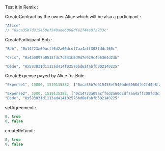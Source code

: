 Test it in Remix :

CreateContract by the owner Alice which will be also a participant :
```javascript
"Alice"
// "0xca35b7d915458ef540ade6068dfe2f44e8fa733c"
```


CreateParticipant Bob :
```javascript
"Bob", "0x14723a09acff6d2a60dcdf7aa4aff308fddc160c"

"Cris", "0x4b0897b0513fdc7c541b6d9d7e929c4e5364d2db"

"Dede", "0x583031d1113ad414f02576bd6afabfb302140225"
```

CreateExpense payed by Alice for Bob:

```javascript
"Expense1", 10000, 1519135382, ["0xca35b7d915458ef540ade6068dfe2f44e8fa733c","0x14723a09acff6d2a60dcdf7aa4aff308fddc160c", "0x4b0897b0513fdc7c541b6d9d7e929c4e5364d2db", "0x583031d1113ad414f02576bd6afabfb302140225"]

"Expense2", 5000, 1519135382, ["0x14723a09acff6d2a60dcdf7aa4aff308fddc160c", "0xca35b7d915458ef540ade6068dfe2f44e8fa733c", "0x4b0897b0513fdc7c541b6d9d7e929c4e5364d2db"]
"Dede", "0x583031d1113ad414f02576bd6afabfb302140225"
```

setAgreement :
```javascript
0, true
0, false
```

createRefund : 
```javascript
0, true
0, false
```